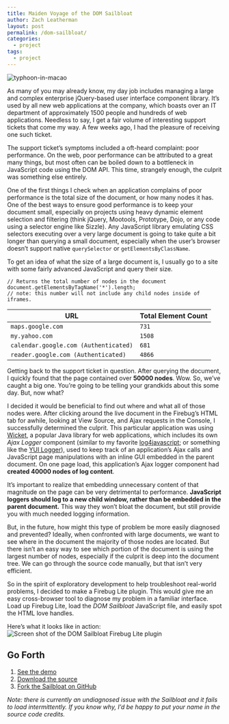 ```yaml
---
title: Maiden Voyage of the DOM Sailbloat
author: Zach Leatherman
layout: post
permalink: /dom-sailbloat/
categories:
  - project
tags:
  - project
---
```


![][1]

 [1]: /web/wp-content/uploads/2010/07/typhoon-in-macao.jpg "typhoon-in-macao"

As many of you may already know, my day job includes managing a large and complex enterprise jQuery-based user interface component library. It’s used by all new web applications at the company, which boasts over an IT department of approximately 1500 people and hundreds of web applications. Needless to say, I get a fair volume of interesting support tickets that come my way. A few weeks ago, I had the pleasure of receiving one such ticket.

The support ticket’s symptoms included a oft-heard complaint: poor performance. On the web, poor performance can be attributed to a great many things, but most often can be boiled down to a bottleneck in JavaScript code using the DOM API. This time, strangely enough, the culprit was something else entirely.

One of the first things I check when an application complains of poor performance is the total size of the document, or how many nodes it has. One of the best ways to ensure good performance is to keep your document small, especially on projects using heavy dynamic element selection and filtering (think jQuery, Mootools, Prototype, Dojo, or any code using a selector engine like Sizzle). Any JavaScript library emulating CSS selectors executing over a very large document is going to take quite a bit longer than querying a small document, especially when the user’s browser doesn’t support native `querySelector` or `getElementsByClassName`.

To get an idea of what the size of a large document is, I usually go to a site with some fairly advanced JavaScript and query their size.

    // Returns the total number of nodes in the document
    document.getElementsByTagName('*').length;
    // note: this number will not include any child nodes inside of iframes.

<table>
<thead>
<tr>
<th>URL</th>
<th>Total Element Count</th>
</tr>
</thead>
<tbody>
<tr>
<td><code>maps.google.com</code></td>
<td><code>731</code></td>
</tr>
<tr>
<td><code>my.yahoo.com</code></td>
<td><code>1508</code></td>
</tr>
<tr>
<td><code>calendar.google.com (Authenticated)</code></td>
<td><code>681</code></td>
</tr>
<tr>
<td><code>reader.google.com (Authenticated)</code></td>
<td><code>4866</code></td>
</tr>
</tbody>
</table>

Getting back to the support ticket in question. After querying the document, I quickly found that the page contained over **50000 nodes**. Wow. So, we’ve caught a big one. You’re going to be telling your grandkids about this some day. But, now what?

I decided it would be beneficial to find out where and what all of those nodes were. After clicking around the live document in the Firebug’s HTML tab for awhile, looking at View Source, and Ajax requests in the Console, I successfully determined the culprit. This particular application was using [Wicket][2], a popular Java library for web applications, which includes its own *Ajax Logger* component (similar to my favorite [log4javascript][3]; or something like the [YUI Logger][4]), used to keep track of an application’s Ajax calls and JavaScript page manipulations with an inline GUI embedded in the parent document. On one page load, this application’s Ajax logger component had **created 40000 nodes of log content**.

 [2]: http://wicket.apache.org/
 [3]: http://log4javascript.org/
 [4]: http://developer.yahoo.com/yui/logger/

It’s important to realize that embedding unnecessary content of that magnitude on the page can be very detrimental to performance. **JavaScript loggers should log to a new child window, rather than be embedded in the parent document.** This way they won’t bloat the document, but still provide you with much needed logging information.

But, in the future, how might this type of problem be more easily diagnosed and prevented? Ideally, when confronted with large documents, we want to see where in the document the majority of those nodes are located. But there isn’t an easy way to see which portion of the document is using the largest number of nodes, especially if the culprit is deep into the document tree. We can go through the source code manually, but that isn’t very efficient.

So in the spirit of exploratory development to help troubleshoot real-world problems, I decided to make a Firebug Lite plugin. This would give me an easy cross-browser tool to diagnose my problem in a familiar interface. Load up Firebug Lite, load the *DOM Sailbloat* JavaScript file, and easily spot the HTML love handles.

Here’s what it looks like in action:  
![][5]

 [5]: /web/wp-content/uploads/2010/07/Screen-shot-2010-07-19-at-9.59.49-PM.png "Screen shot of the DOM Sailbloat Firebug Lite plugin"

## Go Forth

1.  [See the demo][6]
2.  [Download the source][7]
3.  [Fork the Sailbloat on GitHub][8]

 [6]: http://www.zachleat.com/domsailbloat/
 [7]: http://www.zachleat.com/domsailbloat/domsailbloat.js
 [8]: http://github.com/zachleat/DOM-Sailbloat

*Note: there is currently an undiagnosed issue with the Sailbloat and it fails to load intermittently. If you know why, I’d be happy to put your name in the source code credits.*
